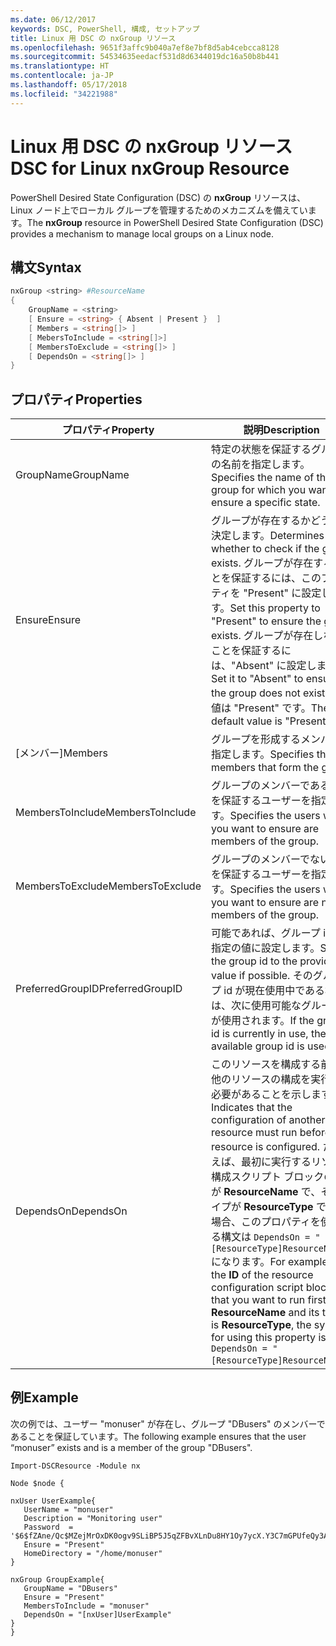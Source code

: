 ```yaml
---
ms.date: 06/12/2017
keywords: DSC, PowerShell, 構成, セットアップ
title: Linux 用 DSC の nxGroup リソース
ms.openlocfilehash: 9651f3affc9b040a7ef8e7bf8d5ab4cebcca8128
ms.sourcegitcommit: 54534635eedacf531d8d6344019dc16a50b8b441
ms.translationtype: HT
ms.contentlocale: ja-JP
ms.lasthandoff: 05/17/2018
ms.locfileid: "34221988"
---
```

# <a name="dsc-for-linux-nxgroup-resource"></a><span data-ttu-id="0a459-103">Linux 用 DSC の nxGroup リソース</span><span class="sxs-lookup"><span data-stu-id="0a459-103">DSC for Linux nxGroup Resource</span></span>

<span data-ttu-id="0a459-104">PowerShell Desired State Configuration (DSC) の **nxGroup** リソースは、Linux ノード上でローカル グループを管理するためのメカニズムを備えています。</span><span class="sxs-lookup"><span data-stu-id="0a459-104">The **nxGroup** resource in PowerShell Desired State Configuration (DSC) provides a mechanism to manage local groups on a Linux node.</span></span>

## <a name="syntax"></a><span data-ttu-id="0a459-105">構文</span><span class="sxs-lookup"><span data-stu-id="0a459-105">Syntax</span></span>

```powershell
nxGroup <string> #ResourceName
{
    GroupName = <string>
    [ Ensure = <string> { Absent | Present }  ]
    [ Members = <string[]> ]
    [ MebersToInclude = <string[]>]
    [ MembersToExclude = <string[]> ]
    [ DependsOn = <string[]> ]
}

```

## <a name="properties"></a><span data-ttu-id="0a459-106">プロパティ</span><span class="sxs-lookup"><span data-stu-id="0a459-106">Properties</span></span>

|  <span data-ttu-id="0a459-107">プロパティ</span><span class="sxs-lookup"><span data-stu-id="0a459-107">Property</span></span> |  <span data-ttu-id="0a459-108">説明</span><span class="sxs-lookup"><span data-stu-id="0a459-108">Description</span></span> |
|---|---|
| <span data-ttu-id="0a459-109">GroupName</span><span class="sxs-lookup"><span data-stu-id="0a459-109">GroupName</span></span>| <span data-ttu-id="0a459-110">特定の状態を保証するグループの名前を指定します。</span><span class="sxs-lookup"><span data-stu-id="0a459-110">Specifies the name of the group for which you want to ensure a specific state.</span></span>|
| <span data-ttu-id="0a459-111">Ensure</span><span class="sxs-lookup"><span data-stu-id="0a459-111">Ensure</span></span>| <span data-ttu-id="0a459-112">グループが存在するかどうかを決定します。</span><span class="sxs-lookup"><span data-stu-id="0a459-112">Determines whether to check if the group exists.</span></span> <span data-ttu-id="0a459-113">グループが存在することを保証するには、このプロパティを "Present" に設定します。</span><span class="sxs-lookup"><span data-stu-id="0a459-113">Set this property to "Present" to ensure the group exists.</span></span> <span data-ttu-id="0a459-114">グループが存在しないことを保証するには、"Absent" に設定します。</span><span class="sxs-lookup"><span data-stu-id="0a459-114">Set it to "Absent" to ensure the group does not exist.</span></span> <span data-ttu-id="0a459-115">既定値は "Present" です。</span><span class="sxs-lookup"><span data-stu-id="0a459-115">The default value is "Present".</span></span>|
| <span data-ttu-id="0a459-116">[メンバー]</span><span class="sxs-lookup"><span data-stu-id="0a459-116">Members</span></span>| <span data-ttu-id="0a459-117">グループを形成するメンバーを指定します。</span><span class="sxs-lookup"><span data-stu-id="0a459-117">Specifies the members that form the group.</span></span>|
| <span data-ttu-id="0a459-118">MembersToInclude</span><span class="sxs-lookup"><span data-stu-id="0a459-118">MembersToInclude</span></span>| <span data-ttu-id="0a459-119">グループのメンバーであることを保証するユーザーを指定します。</span><span class="sxs-lookup"><span data-stu-id="0a459-119">Specifies the users who you want to ensure are members of the group.</span></span>|
| <span data-ttu-id="0a459-120">MembersToExclude</span><span class="sxs-lookup"><span data-stu-id="0a459-120">MembersToExclude</span></span>| <span data-ttu-id="0a459-121">グループのメンバーでないことを保証するユーザーを指定します。</span><span class="sxs-lookup"><span data-stu-id="0a459-121">Specifies the users who you want to ensure are not members of the group.</span></span>|
| <span data-ttu-id="0a459-122">PreferredGroupID</span><span class="sxs-lookup"><span data-stu-id="0a459-122">PreferredGroupID</span></span>| <span data-ttu-id="0a459-123">可能であれば、グループ id を指定の値に設定します。</span><span class="sxs-lookup"><span data-stu-id="0a459-123">Sets the group id to the provided value if possible.</span></span> <span data-ttu-id="0a459-124">そのグループ id が現在使用中である場合は、次に使用可能なグループ id が使用されます。</span><span class="sxs-lookup"><span data-stu-id="0a459-124">If the group id is currently in use, the next available group id is used.</span></span>|
| <span data-ttu-id="0a459-125">DependsOn</span><span class="sxs-lookup"><span data-stu-id="0a459-125">DependsOn</span></span> | <span data-ttu-id="0a459-126">このリソースを構成する前に、他のリソースの構成を実行する必要があることを示します。</span><span class="sxs-lookup"><span data-stu-id="0a459-126">Indicates that the configuration of another resource must run before this resource is configured.</span></span> <span data-ttu-id="0a459-127">たとえば、最初に実行するリソース構成スクリプト ブロックの **ID** が **ResourceName** で、そのタイプが **ResourceType** である場合、このプロパティを使用する構文は `DependsOn = "[ResourceType]ResourceName"` になります。</span><span class="sxs-lookup"><span data-stu-id="0a459-127">For example, if the **ID** of the resource configuration script block that you want to run first is **ResourceName** and its type is **ResourceType**, the syntax for using this property is `DependsOn = "[ResourceType]ResourceName"`.</span></span>|

## <a name="example"></a><span data-ttu-id="0a459-128">例</span><span class="sxs-lookup"><span data-stu-id="0a459-128">Example</span></span>

<span data-ttu-id="0a459-129">次の例では、ユーザー "monuser" が存在し、グループ "DBusers" のメンバーであることを保証しています。</span><span class="sxs-lookup"><span data-stu-id="0a459-129">The following example ensures that the user “monuser” exists and is a member of the group "DBusers".</span></span>

```
Import-DSCResource -Module nx

Node $node {

nxUser UserExample{
   UserName = "monuser"
   Description = "Monitoring user"
   Password  =    '$6$fZAne/Qc$MZejMrOxDK0ogv9SLiBP5J5qZFBvXLnDu8HY1Oy7ycX.Y3C7mGPUfeQy3A82ev3zIabhDQnj2ayeuGn02CqE/0'
   Ensure = "Present"
   HomeDirectory = "/home/monuser"
}

nxGroup GroupExample{
   GroupName = "DBusers"
   Ensure = "Present"
   MembersToInclude = "monuser"
   DependsOn = "[nxUser]UserExample"
}
}
```